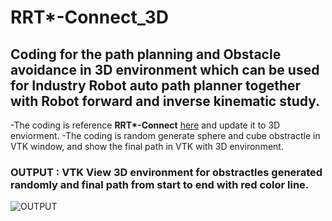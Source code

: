 # RRT*-Connect_3D

## Coding for the path planning and Obstacle avoidance in 3D environment which can be used for Industry Robot auto path planner together with Robot forward and inverse kinematic study.
-The coding is reference <b>RRT*-Connect</b> [here](https://github.com/Hritaban02/rrt_star_connect.git) and update it to 3D enviorment.
-The coding is random generate sphere and cube obstractle in VTK window, and show the final path in VTK with 3D environment.

### OUTPUT : VTK View 3D environment for obstractles generated randomly and final path from start to end with red color line.

![OUTPUT](https://github.com/WYoseanLove/rrt_Connect_CSharp/3D_RRT_CONNECT.png)


